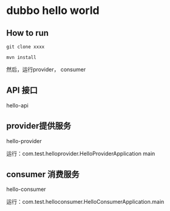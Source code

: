 dubbo hello world
======


## How to run

```
git clone xxxx

mvn install
```

然后，运行provider， consumer

## API 接口
hello-api


## provider提供服务
hello-provider

运行：com.test.helloprovider.HelloProviderApplication main



## consumer 消费服务
hello-consumer

运行：com.test.helloconsumer.HelloConsumerApplication.main



